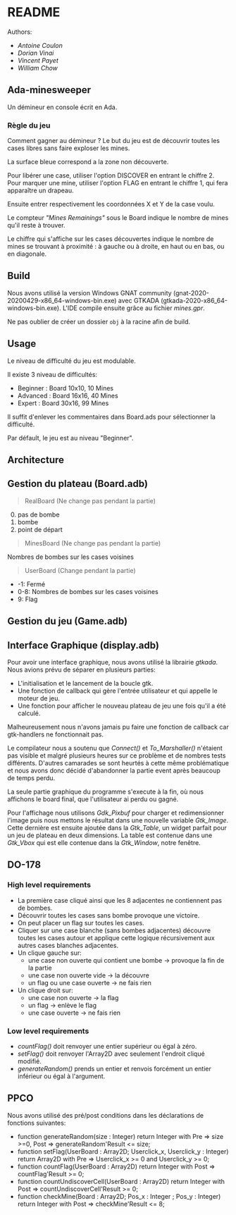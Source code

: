 # README

Authors:

- *Antoine Coulon*
- *Dorian Vinai*
- *Vincent Payet*
- *William Chow*

## Ada-minesweeper

Un démineur en console écrit en Ada.

### Règle du jeu

Comment gagner au démineur ?
Le but du jeu est de découvrir toutes les cases libres sans faire exploser les mines.

La surface bleue correspond a la zone non découverte.

Pour libérer une case, utiliser l'option DISCOVER en entrant le chiffre 2.
Pour marquer une mine, utiliser l'option FLAG en entrant le chiffre 1, qui fera apparaître un drapeau.

Ensuite entrer respectivement les coordonnées X et Y de la case voulu.

Le compteur *"Mines Remainings"* sous le Board indique le nombre de mines qu'il reste à trouver.

Le chiffre qui s'affiche sur les cases découvertes indique le nombre de mines se trouvant à proximité : à gauche ou à droite, en haut ou en bas, ou en diagonale.

## Build

Nous avons utilisé la version Windows GNAT community (gnat-2020-20200429-x86_64-windows-bin.exe) avec GTKADA (gtkada-2020-x86_64-windows-bin.exe). L'IDE compile ensuite grâce au fichier *mines.gpr*.

Ne pas oublier de créer un dossier `obj` à la racine afin de build.

## Usage

Le niveau de difficulté du jeu est modulable.

Il existe 3 niveau de difficultés:

- Beginner : Board 10x10, 10 Mines
- Advanced : Board 16x16, 40 Mines
- Expert : Board 30x16, 99 Mines

Il suffit d'enlever les commentaires dans Board.ads pour sélectionner la difficulté.

Par défault, le jeu est au niveau "Beginner".

## Architecture

## Gestion du plateau (Board.adb)

> RealBoard (Ne change pas pendant la partie)

0. pas de bombe
1. bombe
2. point de départ

> MinesBoard (Ne change pas pendant la partie)

Nombres de bombes sur les cases voisines

> UserBoard (Change pendant la partie)

- -1: Fermé
- 0-8: Nombres de bombes sur les cases voisines
- 9: Flag

## Gestion du jeu (Game.adb)

## Interface Graphique (display.adb)

Pour avoir une interface graphique, nous avons utilisé la librairie *gtkada*. Nous avions prévu de séparer en plusieurs parties:

- L'initialisation et le lancement de la boucle gtk.
- Une fonction de callback qui gère l'entrée utilisateur et qui appelle le moteur de jeu.
- Une fonction pour afficher le nouveau plateau de jeu une fois qu'il a été calculé.

Malheureusement nous n'avons jamais pu faire une fonction de callback car gtk-handlers ne fonctionnait pas.

Le compilateur nous a soutenu que *Connect()* et *To_Marshaller()* n'étaient pas visible et malgré plusieurs heures sur ce problème et de nombres tests différents. D'autres camarades se sont heurtés à cette même problématique et nous avons donc décidé d'abandonner la partie event après beaucoup de temps perdu.

La seule partie graphique du programme s'execute à la fin, où nous affichons le board final, que l'utilisateur ai perdu ou gagné.

Pour l'affichage nous utilisons *Gdk_Pixbuf* pour charger et redimensionner l'image puis nous mettons le résultat dans une nouvelle variable *Gtk_Image*. Cette dernière est ensuite ajoutée dans la *Gtk_Table*, un widget parfait pour un jeu de plateau en deux dimensions. La table est contenue dans une *Gtk_Vbox* qui est elle contenue dans la *Gtk_Window*, notre fenêtre.

## DO-178

### High level requirements

- La première case cliqué ainsi que les 8 adjacentes ne contiennent pas de bombes.
- Découvrir toutes les cases sans bombe provoque une victoire.
- On peut placer un flag sur toutes les cases.
- Cliquer sur une case blanche (sans bombes adjacentes) découvre toutes les cases autour et applique cette logique récursivement aux autres cases blanches adjacentes.
- Un clique gauche sur:
  - une case non ouverte qui contient une bombe -> provoque la fin de la partie
  - une case non ouverte vide -> la découvre
  - un flag ou une case ouverte -> ne fais rien
- Un clique droit sur:
  - une case non ouverte -> la flag  
  - un flag -> enlève le flag
  - une case ouverte -> ne fais rien

### Low level requirements

- *countFlag()* doit renvoyer une entier supérieur ou égal à zéro.
- *setFlag()* doit renvoyer l'Array2D avec seulement l'endroit cliqué modifié.
- *generateRandom()* prends un entier et renvois forcément un entier inférieur ou égal à l'argument.

## PPCO

Nous avons utilisé des pré/post conditions dans les déclarations de fonctions suivantes:

- function generateRandom(size : Integer) return Integer with Pre => size >=0, Post => generateRandom'Result <= size;
- function setFlag(UserBoard : Array2D; Userclick_x, Userclick_y : Integer) return Array2D with Pre => Userclick_x >= 0 and Userclick_y >= 0;
- function countFlag(UserBoard : Array2D) return Integer with Post => countFlag'Result >= 0;
- function countUndiscoverCell(UserBoard : Array2D) return Integer with Post => countUndiscoverCell'Result >= 0;
- function checkMine(Board : Array2D; Pos_x : Integer ; Pos_y : Integer) return Integer with Post => checkMine'Result <= 8;
